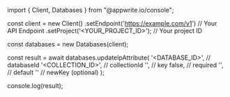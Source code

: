 import { Client, Databases } from "@appwrite.io/console";

const client = new Client()
    .setEndpoint('https://example.com/v1') // Your API Endpoint
    .setProject('<YOUR_PROJECT_ID>'); // Your project ID

const databases = new Databases(client);

const result = await databases.updateIpAttribute(
    '<DATABASE_ID>', // databaseId
    '<COLLECTION_ID>', // collectionId
    '', // key
    false, // required
    '', // default
    '' // newKey (optional)
);

console.log(result);
